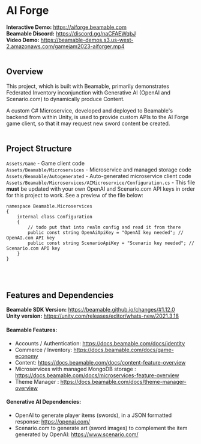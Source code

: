 # AI Forge

**Interactive Demo:** https://aiforge.beamable.com  
**Beamable Discord:** https://discord.gg/naCFAEWqbJ  
**Video Demo:** https://beamable-demos.s3.us-west-2.amazonaws.com/gamejam2023-aiforger.mp4
<br></br>

## Overview

This project, which is built with Beamable, primarily demonstrates Federated Inventory 
inconjunction with Generative AI (OpenAI and Scenario.com) to dynamically produce Content. 

A custom C# Microservice, developed and deployed to Beamable's backend from within Unity, 
is used to provide custom APIs to the AI Forge game client, so that it may request new sword content be created.
<br></br>

## Project Structure

`Assets/Game` - Game client code  
`Assets/Beamable/Microservices` - Microservice and managed storage code  
`Assets/Beamable/Autogenerated` - Auto-generated microservice client code  
`Assets/Beamable/Microservices/AIMicroservice/Configuration.cs` - This file **must** be updated with your own OpenAI and Scenario.com API keys
in order for this project to work. See a preview of the file below:  

```
namespace Beamable.Microservices
{
    internal class Configuration
    {
        // todo put that into realm config and read it from there
        public const string OpenAiApiKey = "OpenAI key needed"; // OpenAI.com API key
        public const string ScenarioApiKey = "Scenario key needed"; // Scenario.com API key
    }
}
```
<br></br>

## Features and Dependencies  
**Beamable SDK Version:** https://beamable.github.io/changes/#1.12.0  
**Unity version:** https://unity.com/releases/editor/whats-new/2021.3.18  
#### Beamable Features:
- Accounts / Authentication: https://docs.beamable.com/docs/identity
- Commerce / Inventory: https://docs.beamable.com/docs/game-economy
- Content: https://docs.beamable.com/docs/content-feature-overview
- Microservices with managed MongoDB storage : https://docs.beamable.com/docs/microservices-feature-overview
- Theme Manager : https://docs.beamable.com/docs/theme-manager-overview

#### Generative AI Dependencies:
- OpenAI to generate player items (swords), in a JSON formatted response: https://openai.com/
- Scenario.com to generate art (sword images) to complement the item generated by OpenAI: https://www.scenario.com/
